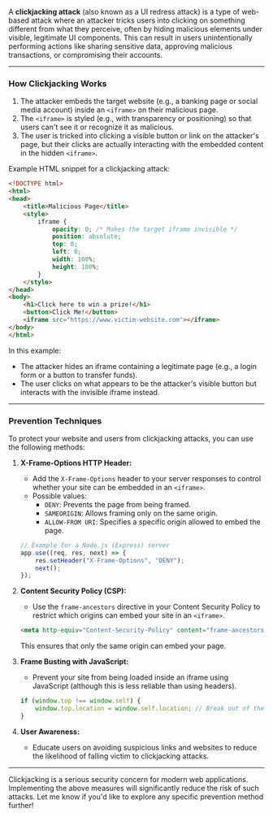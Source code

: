 A **clickjacking attack** (also known as a UI redress attack) is a type of web-based attack where an attacker tricks users into clicking on something different from what they perceive, often by hiding malicious elements under visible, legitimate UI components. This can result in users unintentionally performing actions like sharing sensitive data, approving malicious transactions, or compromising their accounts.

---

### **How Clickjacking Works**
1. The attacker embeds the target website (e.g., a banking page or social media account) inside an `<iframe>` on their malicious page.
2. The `<iframe>` is styled (e.g., with transparency or positioning) so that users can't see it or recognize it as malicious.
3. The user is tricked into clicking a visible button or link on the attacker's page, but their clicks are actually interacting with the embedded content in the hidden `<iframe>`.

Example HTML snippet for a clickjacking attack:
```html
<!DOCTYPE html>
<html>
<head>
    <title>Malicious Page</title>
    <style>
        iframe {
            opacity: 0; /* Makes the target iframe invisible */
            position: absolute;
            top: 0;
            left: 0;
            width: 100%;
            height: 100%;
        }
    </style>
</head>
<body>
    <h1>Click here to win a prize!</h1>
    <button>Click Me!</button>
    <iframe src="https://www.victim-website.com"></iframe>
</body>
</html>
```
In this example:
- The attacker hides an iframe containing a legitimate page (e.g., a login form or a button to transfer funds).
- The user clicks on what appears to be the attacker's visible button but interacts with the invisible iframe instead.

---

### **Prevention Techniques**
To protect your website and users from clickjacking attacks, you can use the following methods:

1. **X-Frame-Options HTTP Header:**
   - Add the `X-Frame-Options` header to your server responses to control whether your site can be embedded in an `<iframe>`.
   - Possible values:
     - `DENY`: Prevents the page from being framed.
     - `SAMEORIGIN`: Allows framing only on the same origin.
     - `ALLOW-FROM URI`: Specifies a specific origin allowed to embed the page.
   ```javascript
   // Example for a Node.js (Express) server
   app.use((req, res, next) => {
       res.setHeader("X-Frame-Options", "DENY");
       next();
   });
   ```

2. **Content Security Policy (CSP):**
   - Use the `frame-ancestors` directive in your Content Security Policy to restrict which origins can embed your site in an `<iframe>`.
   ```html
   <meta http-equiv="Content-Security-Policy" content="frame-ancestors 'self';">
   ```
   This ensures that only the same origin can embed your page.

3. **Frame Busting with JavaScript:**
   - Prevent your site from being loaded inside an iframe using JavaScript (although this is less reliable than using headers).
   ```javascript
   if (window.top !== window.self) {
       window.top.location = window.self.location; // Break out of the iframe
   }
   ```

4. **User Awareness:**
   - Educate users on avoiding suspicious links and websites to reduce the likelihood of falling victim to clickjacking attacks.

---

Clickjacking is a serious security concern for modern web applications. Implementing the above measures will significantly reduce the risk of such attacks. Let me know if you'd like to explore any specific prevention method further!